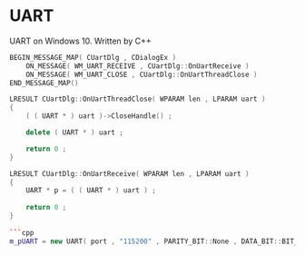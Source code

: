 # UART
UART on Windows 10. Written by C++
    
```cpp
BEGIN_MESSAGE_MAP( CUartDlg , CDialogEx )
	ON_MESSAGE( WM_UART_RECEIVE , CUartDlg::OnUartReceive )
	ON_MESSAGE( WM_UART_CLOSE , CUartDlg::OnUartThreadClose )
END_MESSAGE_MAP()
```

```cpp
LRESULT CUartDlg::OnUartThreadClose( WPARAM len , LPARAM uart )
{
	( ( UART * ) uart )->CloseHandle() ;

	delete ( UART * ) uart ;

	return 0 ;
}
```

```cpp
LRESULT CUartDlg::OnUartReceive( WPARAM len , LPARAM uart )
{
	UART * p = ( ( UART * ) uart ) ;
	
	return 0 ;
}
     
```cpp
m_pUART = new UART( port , "115200" , PARITY_BIT::None , DATA_BIT::BIT_8 , STOP_BIT::BIT_1 ) ;
```
